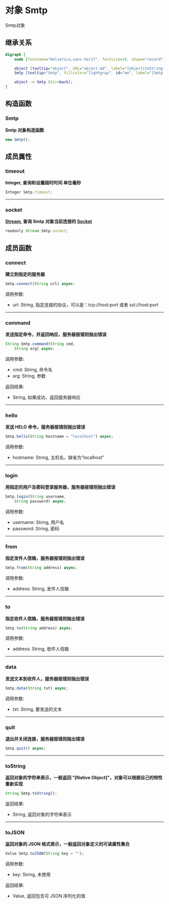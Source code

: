 # 对象 Smtp
Smtp对象

## 继承关系
```dot
digraph {
    node [fontname="Helvetica,sans-Serif", fontsize=10, shape="record", style="filled", fillcolor="white"];

    object [tooltip="object", URL="object.md", label="{object|toString()\ltoJSON()\l}"];
    Smtp [tooltip="Smtp", fillcolor="lightgray", id="me", label="{Smtp|new Smtp()\l|timeout\lsocket\l|connect()\lcommand()\lhello()\llogin()\lfrom()\lto()\ldata()\lquit()\l}"];

    object -> Smtp [dir=back];
}
```

## 构造函数
        
### Smtp
**Smtp 对象构造函数**

```JavaScript
new Smtp();
```

## 成员属性
        
### timeout
**Integer, 查询和设置超时时间 单位毫秒**

```JavaScript
Integer Smtp.timeout;
```

--------------------------
### socket
**[Stream](Stream.md), 查询 Smtp 对象当前连接的 [Socket](Socket.md)**

```JavaScript
readonly Stream Smtp.socket;
```

## 成员函数
        
### connect
**建立到指定的服务器**

```JavaScript
Smtp.connect(String url) async;
```

调用参数:
* url: String, 指定连接的协议，可以是：tcp://host:port 或者 ssl://host:port

--------------------------
### command
**发送指定命令，并返回响应，服务器报错则抛出错误**

```JavaScript
String Smtp.command(String cmd,
    String arg) async;
```

调用参数:
* cmd: String, 命令名
* arg: String, 参数

返回结果:
* String, 如果成功，返回服务器响应

--------------------------
### hello
**发送 HELO 命令，服务器报错则抛出错误**

```JavaScript
Smtp.hello(String hostname = "localhost") async;
```

调用参数:
* hostname: String, 主机名，缺省为“localhost”

--------------------------
### login
**用指定的用户及密码登录服务器，服务器报错则抛出错误**

```JavaScript
Smtp.login(String username,
    String password) async;
```

调用参数:
* username: String, 用户名
* password: String, 密码

--------------------------
### from
**指定发件人信箱，服务器报错则抛出错误**

```JavaScript
Smtp.from(String address) async;
```

调用参数:
* address: String, 发件人信箱

--------------------------
### to
**指定收件人信箱，服务器报错则抛出错误**

```JavaScript
Smtp.to(String address) async;
```

调用参数:
* address: String, 收件人信箱

--------------------------
### data
**发送文本到收件人，服务器报错则抛出错误**

```JavaScript
Smtp.data(String txt) async;
```

调用参数:
* txt: String, 要发送的文本

--------------------------
### quit
**退出并关闭连接，服务器报错则抛出错误**

```JavaScript
Smtp.quit() async;
```

--------------------------
### toString
**返回对象的字符串表示，一般返回 "[Native Object]"，对象可以根据自己的特性重新实现**

```JavaScript
String Smtp.toString();
```

返回结果:
* String, 返回对象的字符串表示

--------------------------
### toJSON
**返回对象的 JSON 格式表示，一般返回对象定义的可读属性集合**

```JavaScript
Value Smtp.toJSON(String key = "");
```

调用参数:
* key: String, 未使用

返回结果:
* Value, 返回包含可 JSON 序列化的值

